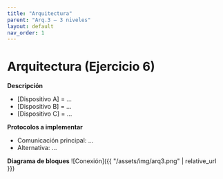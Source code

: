 ```yaml
---
title: "Arquitectura"
parent: "Arq.3 — 3 niveles"
layout: default
nav_order: 1
---
```


# Arquitectura (Ejercicio 6)

**Descripción**  
- [Dispositivo A] = …  
- [Dispositivo B] = …  
- [Dispositivo C] = …  

**Protocolos a implementar**  
- Comunicación principal: …  
- Alternativa: …  

**Diagrama de bloques**
![Conexión]({{ "/assets/img/arq3.png" | relative_url }})
